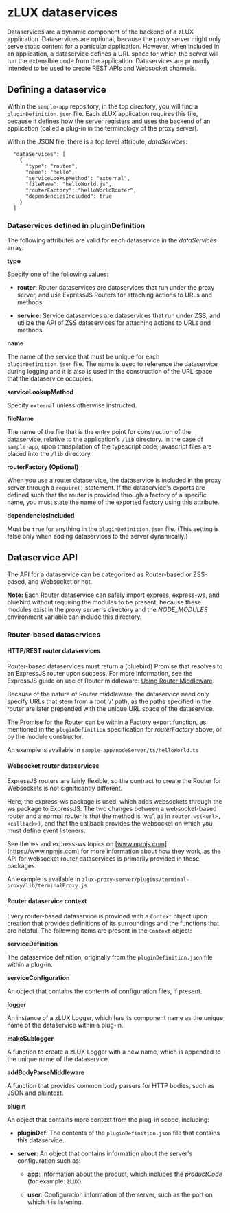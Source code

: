 # zLUX dataservices

Dataservices are a dynamic component of the backend of a zLUX application. Dataservices are optional, because the proxy server might only serve static content for a particular application. However, when included in an application, a dataservice defines a URL space for which the server will run the extensible code from the application. Dataservices are primarily intended to be used to create REST APIs and Websocket channels.

## Defining a dataservice

Within the `sample-app` repository, in the top directory, you will find a `pluginDefinition.json` file. Each zLUX application requires this file, because it defines how the server registers and uses the backend of an application (called a plug-in in the terminology of the proxy server).

Within the JSON file, there is a top level attribute, *dataServices*:
```
  "dataServices": [
    {
      "type": "router",
      "name": "hello",
      "serviceLookupMethod": "external",
      "fileName": "helloWorld.js",
      "routerFactory": "helloWorldRouter",
      "dependenciesIncluded": true
    }
  ]
```
### Dataservices defined in pluginDefinition

The following attributes are valid for each dataservice in the *dataServices* array:

 **type**

 Specify one of the following values:

  - **router**: Router dataservices are dataservices that run under the proxy server, and use ExpressJS Routers for attaching actions to URLs and methods.

  - **service**: Service dataservices are dataservices that run under ZSS, and utilize the API of ZSS dataservices for attaching actions to URLs and methods.

**name**

 The name of the service that must be unique for each `pluginDefinition.json` file. The name is used to reference the dataservice during logging and it is also is used in the construction of the URL space that the dataservice occupies.

**serviceLookupMethod**

 Specify `external` unless otherwise instructed.

**fileName**

The name of the file that is the entry point for construction of the dataservice, relative to the application's `/lib` directory. In the case of `sample-app`, upon transpilation of the typescript code, javascript files are placed into the `/lib` directory.

**routerFactory (Optional)**

 When you use a router dataservice, the dataservice is included in the proxy server through a `require()` statement. If the dataservice's exports are defined such that the router is provided through a factory of a specific name, you must state the name of the exported factory using this attribute.

**dependenciesIncluded**

 Must be `true` for anything in the `pluginDefinition.json` file. (This setting is false only when adding dataservices to the server dynamically.)

## Dataservice API

The API for a dataservice can be categorized as Router-based or ZSS-based, and Websocket or not.

**Note:** Each Router dataservice can safely import express, express-ws, and bluebird without requiring the modules to be present, because these modules exist in the proxy server's directory and the *NODE_MODULES* environment variable can include this directory.

### Router-based dataservices


#### HTTP/REST router dataservices

Router-based dataservices must return a (bluebird) Promise that resolves to an ExpressJS router upon success. For more information, see the ExpressJS guide on use of Router middleware: [Using Router Middleware](http://expressjs.com/en/guide/using-middleware.html#middleware.router).

Because of the nature of Router middleware, the dataservice need only specify URLs that stem from a root '/' path, as the paths specified in the router are later prepended with the unique URL space of the dataservice.

The Promise for the Router can be within a Factory export function, as mentioned in the `pluginDefinition` specification for *routerFactory* above, or by the module constructor.

An example is available in `sample-app/nodeServer/ts/helloWorld.ts`

#### Websocket router dataservices

ExpressJS routers are fairly flexible, so the contract to create the Router for Websockets is not significantly different.

Here, the express-ws package is used, which adds websockets through the ws package to ExpressJS. The two changes between a websocket-based router and a normal router is that the method is 'ws', as in `router.ws(<url>,<callback>)`, and that the callback provides the websocket on which you must define event listeners.

See the ws and express-ws topics on [www.npmjs.com](https://www.npmjs.com) for more information about how they work, as the API for websocket router dataservices is primarily provided in these packages.

An example is available in `zlux-proxy-server/plugins/terminal-proxy/lib/terminalProxy.js`

#### Router dataservice context

Every router-based dataservice is provided with a `Context` object upon creation that provides definitions of its surroundings and the functions that are helpful. The following items are present in the `Context` object:

**serviceDefinition**

The dataservice definition, originally from the `pluginDefinition.json` file within a plug-in.

**serviceConfiguration**

An object that contains the contents of configuration files, if present.

**logger**

An instance of a zLUX Logger, which has its component name as the unique name of the dataservice within a plug-in.

**makeSublogger**

A function to create a zLUX Logger with a new name, which is appended to the unique name of the dataservice.

**addBodyParseMiddleware**

A function that provides common body parsers for HTTP bodies, such as JSON and plaintext.

**plugin**

An object that contains more context from the plug-in scope, including:

- **pluginDef**: The contents of the `pluginDefinition.json` file that contains this dataservice.

- **server**: An object that contains information about the server's configuration such as:

    - **app**: Information about the product, which includes the *productCode* (for example: `ZLUX`).

    - **user**: Configuration information of the server, such as the port on which it is listening.
